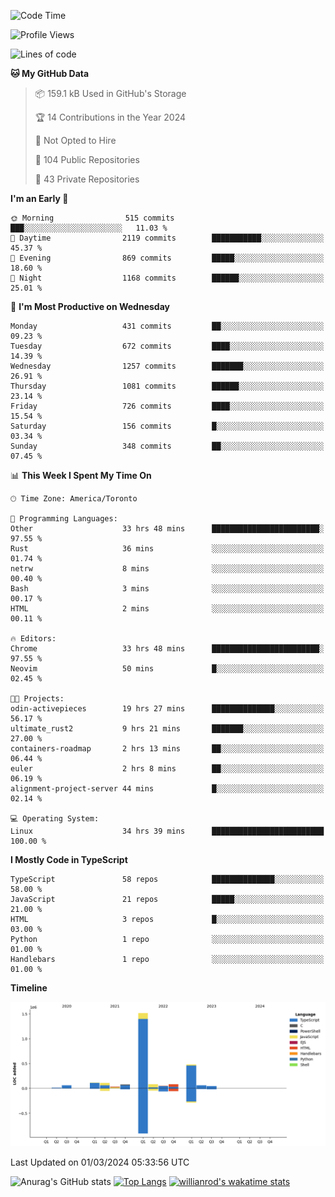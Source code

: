 <!--START_SECTION:waka-->
![Code Time](http://img.shields.io/badge/Code%20Time-1%2C259%20hrs%2016%20mins-blue)

![Profile Views](http://img.shields.io/badge/Profile%20Views-2-blue)

![Lines of code](https://img.shields.io/badge/From%20Hello%20World%20I%27ve%20Written-2.7%20million%20lines%20of%20code-blue)

**🐱 My GitHub Data** 

> 📦 159.1 kB Used in GitHub's Storage 
 > 
> 🏆 14 Contributions in the Year 2024
 > 
> 🚫 Not Opted to Hire
 > 
> 📜 104 Public Repositories 
 > 
> 🔑 43 Private Repositories 
 > 
**I'm an Early 🐤** 

```text
🌞 Morning                515 commits         ███░░░░░░░░░░░░░░░░░░░░░░   11.03 % 
🌆 Daytime                2119 commits        ███████████░░░░░░░░░░░░░░   45.37 % 
🌃 Evening                869 commits         █████░░░░░░░░░░░░░░░░░░░░   18.60 % 
🌙 Night                  1168 commits        ██████░░░░░░░░░░░░░░░░░░░   25.01 % 
```
📅 **I'm Most Productive on Wednesday** 

```text
Monday                   431 commits         ██░░░░░░░░░░░░░░░░░░░░░░░   09.23 % 
Tuesday                  672 commits         ████░░░░░░░░░░░░░░░░░░░░░   14.39 % 
Wednesday                1257 commits        ███████░░░░░░░░░░░░░░░░░░   26.91 % 
Thursday                 1081 commits        ██████░░░░░░░░░░░░░░░░░░░   23.14 % 
Friday                   726 commits         ████░░░░░░░░░░░░░░░░░░░░░   15.54 % 
Saturday                 156 commits         █░░░░░░░░░░░░░░░░░░░░░░░░   03.34 % 
Sunday                   348 commits         ██░░░░░░░░░░░░░░░░░░░░░░░   07.45 % 
```


📊 **This Week I Spent My Time On** 

```text
🕑︎ Time Zone: America/Toronto

💬 Programming Languages: 
Other                    33 hrs 48 mins      ████████████████████████░   97.55 % 
Rust                     36 mins             ░░░░░░░░░░░░░░░░░░░░░░░░░   01.74 % 
netrw                    8 mins              ░░░░░░░░░░░░░░░░░░░░░░░░░   00.40 % 
Bash                     3 mins              ░░░░░░░░░░░░░░░░░░░░░░░░░   00.17 % 
HTML                     2 mins              ░░░░░░░░░░░░░░░░░░░░░░░░░   00.11 % 

🔥 Editors: 
Chrome                   33 hrs 48 mins      ████████████████████████░   97.55 % 
Neovim                   50 mins             █░░░░░░░░░░░░░░░░░░░░░░░░   02.45 % 

🐱‍💻 Projects: 
odin-activepieces        19 hrs 27 mins      ██████████████░░░░░░░░░░░   56.17 % 
ultimate_rust2           9 hrs 21 mins       ███████░░░░░░░░░░░░░░░░░░   27.00 % 
containers-roadmap       2 hrs 13 mins       ██░░░░░░░░░░░░░░░░░░░░░░░   06.44 % 
euler                    2 hrs 8 mins        ██░░░░░░░░░░░░░░░░░░░░░░░   06.19 % 
alignment-project-server 44 mins             █░░░░░░░░░░░░░░░░░░░░░░░░   02.14 % 

💻 Operating System: 
Linux                    34 hrs 39 mins      █████████████████████████   100.00 % 
```

**I Mostly Code in TypeScript** 

```text
TypeScript               58 repos            ██████████████░░░░░░░░░░░   58.00 % 
JavaScript               21 repos            █████░░░░░░░░░░░░░░░░░░░░   21.00 % 
HTML                     3 repos             █░░░░░░░░░░░░░░░░░░░░░░░░   03.00 % 
Python                   1 repo              ░░░░░░░░░░░░░░░░░░░░░░░░░   01.00 % 
Handlebars               1 repo              ░░░░░░░░░░░░░░░░░░░░░░░░░   01.00 % 
```



**Timeline**

![Lines of Code chart](https://raw.githubusercontent.com/wise-introvert/wise-introvert/master/assets/bar_graph.png)


 Last Updated on 01/03/2024 05:33:56 UTC
<!--END_SECTION:waka-->

![Anurag's GitHub stats](https://github-readme-stats.vercel.app/api?username=wise-introvert&count_private=true&show_icons=true)
[![Top Langs](https://github-readme-stats.vercel.app/api/top-langs/?username=wise-introvert&langs_count=10)](https://github.com/anuraghazra/github-readme-stats)
[![willianrod's wakatime stats](https://github-readme-stats.vercel.app/api/wakatime?username=wiseintrovert)](https://github.com/anuraghazra/github-readme-stats)
